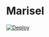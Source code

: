 # Marisel

[![Deploy](https://img.shields.io/badge/Deploy-Now-orange?style=for-the-badge&logo=vercel)](https://marisel-app.vercel.app/)
